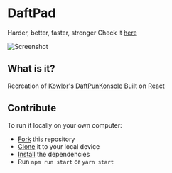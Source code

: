 # DaftPad
Harder, better, faster, stronger
Check it [here](http://daftpad.uenify.com/)

![Screenshot](http://daftpad.uenify.com/banner.png)

## What is it?

Recreation of [Kowlor](https://github.com/KOWLOR/)'s [DaftPunKonsole](https://github.com/KOWLOR/DaftPunKonsole)
Built on React

## Contribute

To run it locally on your own computer:

* [Fork](https://help.github.com/articles/fork-a-repo/) this repository
* [Clone](https://help.github.com/articles/cloning-a-repository/) it to your
  local device
* [Install](https://yarnpkg.com/en/docs/cli/install) the dependencies
* Run `npm run start` or `yarn start`